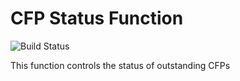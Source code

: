 # CFP Status Function

![Build Status](https://github.com/this-week-in/cfp-status-function/workflows/CI/badge.svg)

This function controls the status of outstanding CFPs
